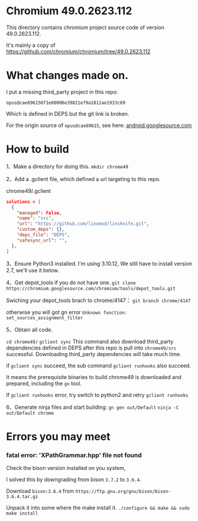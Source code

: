 # Chromium 49.0.2623.112

This directory contains chromium project source code of version 49.0.2623.112.

It's mainly a copy of https://github.com/chromium/chromium/tree/49.0.2623.112


# What changes made on.

I put a missing third_party project in this repo:

`opus@cae696156f1e60006e39821e79a1811ae1933c69`

Which is defined in DEPS but the git link is broken.

For the origin source of `opus@cae69615`,
see here: [android.googlesource.com](https://android.googlesource.com/platform/external/chromium_org/third_party/opus/src/+/3add326b8269bc061065676d63a610951c1329f0)

# How to build

1、Make a directory for doing this.
`mkdir chrome49` 

2、Add a .gclient file, which defined a url targeting to this repo.

chrome49/.gclient
```json
solutions = [
  {
    "managed": False,
    "name": "src",
    "url": "https://github.com/linsmod/linsknife.git",
    "custom_deps": {},
    "deps_file": "DEPS",
    "safesync_url": "",
  },
]
```

3、Ensure Python3 installed. I'm using 3.10.12,
We still have to install version 2.7, we'll use it below.


4、Get depot_tools if you do not have one.
`git clone https://chromium.googlesource.com/chromium/tools/depot_tools.git` 


Swiching your depot_tools brach to chrome/4147：
`git branch chrome/4147`

otherwise you will got gn error 
`Unknown function: set_sources_assignment_filter`



5、Obtain all code.

 `cd chrome49/` 
 `gclient sync`
This command also download third_party dependencies defined in DEPS after this repo is pull into `chrome49/src` successful.
Downloading third_party dependencies will take much time.

if `gclient sync` succeed, the sub command `gclient runhooks` also succeed.


It means the prerequisite binaries to build chrome49 is downloaded and prepared, including the `gn` tool.

If `gclient runhooks` error, try switch to python2 and retry `gclient runhooks`

6、Generate ninja files and start building:
`gn gen out/Default`
`ninja -C out/Default chrome`

# Errors you may meet
### fatal error: 'XPathGrammar.hpp' file not found
Check the bison version installed on you system, 

I solved this by downgrading from bison `3.7.2` to `3.6.4`.

Download `bison:3.6.4` from `https://ftp.gnu.org/gnu/bison/bison-3.6.4.tar.gz`

Unpack it into some where the make install it.
`./configure && make && sudo make install`


